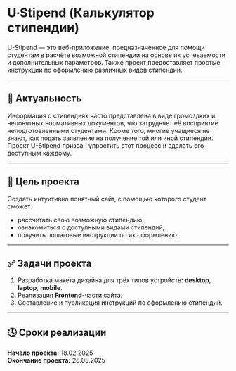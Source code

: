# U∙Stipend (Калькулятор стипендии)

U-Stipend — это веб-приложение, предназначенное для помощи студентам в расчёте возможной стипендии на основе их успеваемости и дополнительных параметров. Также проект предоставляет простые инструкции по оформлению различных видов стипендий.

---

## 📌 Актуальность

Информация о стипендиях часто представлена в виде громоздких и непонятных нормативных документов, что затрудняет её восприятие неподготовленными студентами. Кроме того, многие учащиеся не знают, как подать заявление на получение той или иной стипендии. Проект U-Stipend призван упростить этот процесс и сделать его доступным каждому.

---

## 🎯 Цель проекта

Создать интуитивно понятный сайт, с помощью которого студент сможет:

- рассчитать свою возможную стипендию,
- ознакомиться с доступными видами стипендий,
- получить пошаговые инструкции по их оформлению.

---

## ✅ Задачи проекта

1. Разработка макета дизайна для трёх типов устройств: **desktop**, **laptop**, **mobile**.
2. Реализация **Frontend**-части сайта.
3. Составление и публикация инструкций по оформлению стипендий.

---

## 🕓 Сроки реализации

**Начало проекта:** 18.02.2025  
**Окончание проекта:** 26.05.2025
